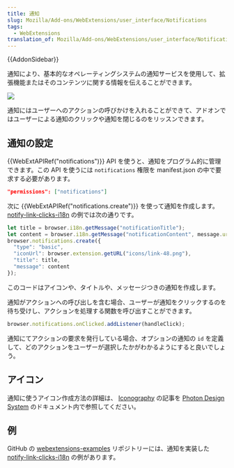 ```yaml
---
title: 通知
slug: Mozilla/Add-ons/WebExtensions/user_interface/Notifications
tags:
  - WebExtensions
translation_of: Mozilla/Add-ons/WebExtensions/user_interface/Notifications
---
```

{{AddonSidebar}}

通知により、基本的なオペレーティングシステムの通知サービスを使用して、拡張機能またはそのコンテンツに関する情報を伝えることができます。

![](notify-shadowed.png)

通知にはユーザーへのアクションの呼びかけを入れることができて、アドオンではユーザーによる通知のクリックや通知を閉じるのをリッスンできます。

## 通知の設定

{{WebExtAPIRef("notifications")}} API を使うと、通知をプログラム的に管理できます。この API を使うには `notifications` 権限を manifest.json の中で要求する必要があります。

```json
"permissions": ["notifications"]
```

次に {{WebExtAPIRef("notifications.create")}} を使って通知を作成します。 [notify-link-clicks-i18n](https://github.com/mdn/webextensions-examples/tree/master/notify-link-clicks-i18n) の例では次の通りです。

```js
let title = browser.i18n.getMessage("notificationTitle");
let content = browser.i18n.getMessage("notificationContent", message.url);
browser.notifications.create({
  "type": "basic",
  "iconUrl": browser.extension.getURL("icons/link-48.png"),
  "title": title,
  "message": content
});
```

このコードはアイコンや、タイトルや、メッセージつきの通知を作成します。

通知がアクションへの呼び出しを含む場合、ユーザーが通知をクリックするのを待ち受けし、アクションを処理する関数を呼び出すことができます。

```js
browser.notifications.onClicked.addListener(handleClick);
```

通知にてアクションの要求を発行している場合、オプションの通知の `id` を定義して、どのアクションをユーザーが選択したかがわかるようにすると良いでしょう。

## アイコン

通知に使うアイコン作成方法の詳細は、 [Iconography](https://design.firefox.com/photon/visuals/iconography.html) の記事を [Photon Design System](https://design.firefox.com/photon/index.html) のドキュメント内で参照してください。

## 例

GitHub の [webextensions-examples](https://github.com/mdn/webextensions-examples) リポジトリーには、通知を実装した [notify-link-clicks-i18n](https://github.com/mdn/webextensions-examples/tree/master/notify-link-clicks-i18n) の例があります。
